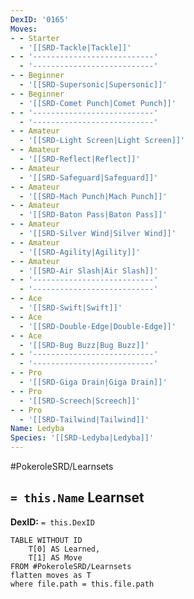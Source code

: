 ```yaml
---
DexID: '0165'
Moves:
- - Starter
  - '[[SRD-Tackle|Tackle]]'
- - '---------------------------'
  - '---------------------------'
- - Beginner
  - '[[SRD-Supersonic|Supersonic]]'
- - Beginner
  - '[[SRD-Comet Punch|Comet Punch]]'
- - '---------------------------'
  - '---------------------------'
- - Amateur
  - '[[SRD-Light Screen|Light Screen]]'
- - Amateur
  - '[[SRD-Reflect|Reflect]]'
- - Amateur
  - '[[SRD-Safeguard|Safeguard]]'
- - Amateur
  - '[[SRD-Mach Punch|Mach Punch]]'
- - Amateur
  - '[[SRD-Baton Pass|Baton Pass]]'
- - Amateur
  - '[[SRD-Silver Wind|Silver Wind]]'
- - Amateur
  - '[[SRD-Agility|Agility]]'
- - Amateur
  - '[[SRD-Air Slash|Air Slash]]'
- - '---------------------------'
  - '---------------------------'
- - Ace
  - '[[SRD-Swift|Swift]]'
- - Ace
  - '[[SRD-Double-Edge|Double-Edge]]'
- - Ace
  - '[[SRD-Bug Buzz|Bug Buzz]]'
- - '---------------------------'
  - '---------------------------'
- - Pro
  - '[[SRD-Giga Drain|Giga Drain]]'
- - Pro
  - '[[SRD-Screech|Screech]]'
- - Pro
  - '[[SRD-Tailwind|Tailwind]]'
Name: Ledyba
Species: '[[SRD-Ledyba|Ledyba]]'
---
```


#PokeroleSRD/Learnsets

## `= this.Name` Learnset

**DexID:** `= this.DexID`

```dataview
TABLE WITHOUT ID
    T[0] AS Learned,
    T[1] AS Move
FROM #PokeroleSRD/Learnsets
flatten moves as T
where file.path = this.file.path
```
